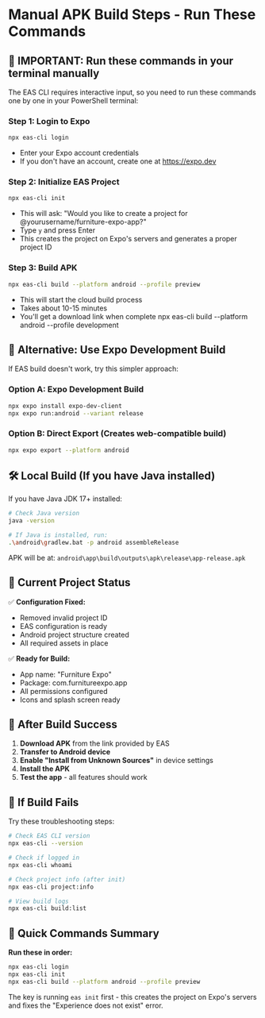 # Manual APK Build Steps - Run These Commands

## 🚨 **IMPORTANT: Run these commands in your terminal manually**

The EAS CLI requires interactive input, so you need to run these commands one by one in your PowerShell terminal:

### Step 1: Login to Expo
```bash
npx eas-cli login
```
- Enter your Expo account credentials
- If you don't have an account, create one at https://expo.dev

### Step 2: Initialize EAS Project
```bash
npx eas-cli init
```
- This will ask: "Would you like to create a project for @yourusername/furniture-expo-app?"
- Type `y` and press Enter
- This creates the project on Expo's servers and generates a proper project ID

### Step 3: Build APK
```bash
npx eas-cli build --platform android --profile preview
```
- This will start the cloud build process
- Takes about 10-15 minutes
- You'll get a download link when complete
npx eas-cli build --platform android --profile development
## 🔄 **Alternative: Use Expo Development Build**

If EAS build doesn't work, try this simpler approach:

### Option A: Expo Development Build
```bash
npx expo install expo-dev-client
npx expo run:android --variant release
```

### Option B: Direct Export (Creates web-compatible build)
```bash
npx expo export --platform android
```

## 🛠️ **Local Build (If you have Java installed)**

If you have Java JDK 17+ installed:

```bash
# Check Java version
java -version

# If Java is installed, run:
.\android\gradlew.bat -p android assembleRelease
```

APK will be at: `android\app\build\outputs\apk\release\app-release.apk`

## 🎯 **Current Project Status**

✅ **Configuration Fixed:**
- Removed invalid project ID
- EAS configuration is ready
- Android project structure created
- All required assets in place

✅ **Ready for Build:**
- App name: "Furniture Expo"
- Package: com.furnitureexpo.app
- All permissions configured
- Icons and splash screen ready

## 📱 **After Build Success**

1. **Download APK** from the link provided by EAS
2. **Transfer to Android device**
3. **Enable "Install from Unknown Sources"** in device settings
4. **Install the APK**
5. **Test the app** - all features should work

## 🔧 **If Build Fails**

Try these troubleshooting steps:

```bash
# Check EAS CLI version
npx eas-cli --version

# Check if logged in
npx eas-cli whoami

# Check project info (after init)
npx eas-cli project:info

# View build logs
npx eas-cli build:list
```

## 🚀 **Quick Commands Summary**

**Run these in order:**
```bash
npx eas-cli login
npx eas-cli init
npx eas-cli build --platform android --profile preview
```

The key is running `eas init` first - this creates the project on Expo's servers and fixes the "Experience does not exist" error.
